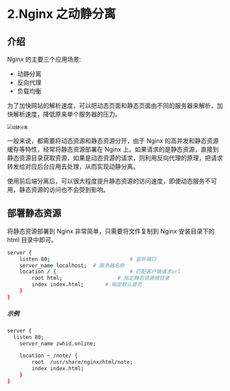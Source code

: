 # 2.Nginx 之动静分离

## 介绍

Nginx 的主要三个应用场景:

- 动静分离
- 反向代理
- 负载均衡

为了加快网站的解析速度，可以把动态页面和静态页面由不同的服务器来解析，加快解析速度，降低原来单个服务器的压力。

<img src="https://zwhid.oss-cn-shenzhen.aliyuncs.com/blog/05-15-8lOdpN.png" alt="动静分离" style="zoom: 67%;" />

一般来说，都需要将动态资源和静态资源分开，由于 Nginx 的高并发和静态资源缓存等特性，经常将静态资源部署在 Nginx 上。如果请求的是静态资源，直接到静态资源目录获取资源，如果是动态资源的请求，则利用反向代理的原理，把请求转发给对应后台应用去处理，从而实现动静分离。

使用前后端分离后，可以很大程度提升静态资源的访问速度，即使动态服务不可用，静态资源的访问也不会受到影响。

## 部署静态资源

将静态资源部署到 Nginx 非常简单，只需要将文件复制到 Nginx 安装目录下的 html 目录中即可。

```bash
server {
    listen 80;							# 监听端口
    server_name localhost;	# 服务器名称
    location / {						# 匹配客户端请求url
        root html;					# 指定静态资源根目录
        index index.html;		# 指定默认首页
    }
}
```

##### 示例

```bash
server {
  listen 80;
	server_name zwhid.online;

	location ~ /note/ {
		root  /usr/share/nginx/html/note;
		index index.html;
	}
}
```
